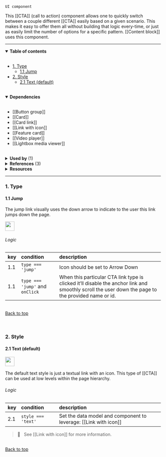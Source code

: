 `UI component`

This [[CTA]] (call to action) component allows one to quickly switch between a couple different [[CTA]] easily based on a given scenario. This makes it easy to offer them all without building that logic every-time, or just as easily limit the number of options for a specific pattern. [[Content block]] uses this component.

---

<!-- toc start -->

<details open="true">
  <summary><strong>Table of contents</strong></summary><br />

- [1. Type](#1.-type)
  - [1.1 Jump](#1.1-jump)
- [2. Style](#2.-style)
  - [2.1 Text (default)](#2.1-text-(default))


<br />
</details>

<!-- toc end -->

<details open="true">
  <summary><strong>Dependencies</strong></summary><br />

- [[Button group]]
- [[Card]]
- [[Card link]]
- [[Link with icon]]
- [[Feature card]]
- [[Video player]]
- [[Lightbox media viewer]]

<br />
</details>

<!-- usedby start -->

<details>
  <summary><strong>Used by</strong> (1)</summary><br />

 - [[Content block]]


<br />
</details>

<!-- usedby end -->

<!-- backlinks start -->

<details>
  <summary><strong>References</strong> (3)</summary><br />


**[[Card]]** (1)
- <a href="Card#:~:text=card is highly used core component CTA">card is highly used core component ***CTA***</a>

**[[Content block]]** (2)
- <a href="Content-block#:~:text=on CTA asdf">on ***CTA*** asdf</a>
- <a href="Content-block#:~:text=CTA">***CTA***</a>


<br />
</details>

<!-- backlinks end -->

<details>
  <summary><strong>Resources</strong></summary>


<br />

- r5: [@carbon/icons]()
- r6: [@carbon/icons-react]()
- r7: [Carbon Icons]()

<br />
</details>

---

### 1. Type

#### 1.1 Jump
The jump link visually uses the down arrow to indicate to the user this link jumps down the page.

<img src="https://user-images.githubusercontent.com/3793636/115884368-74c06880-a414-11eb-967e-2986ec080c75.png" height="30px" />

###### Logic

| key | condition | description |
|:-----|:-----------|:-------------|
| 1.1 | `type === 'jump'` | Icon should be set to Arrow Down |
| 1.1 | `type === 'jump'` and `onClick` | When this particular CTA link type is clicked it’ll disable the anchor link and smoothly scroll the user down the page to the provided name or id. |

<br />[Back to top](#table-of-contents)<br /><br /><br />

### 2. Style

#### 2.1 Text (default)

<img src="https://user-images.githubusercontent.com/3793636/115885886-011f5b00-a416-11eb-9e6f-a3bcc7e812ee.png" height="30px;" />

The default text style is just a textual link with an icon. This type of [[CTA]] can be used at low levels within the page hierarchy.

###### Logic

| key | condition | description |
|:-----|:-----------|:-------------|
| 2.1 | `style === 'text'` | Set the data model and component to leverage: [[Link with icon]] |

> 👀 &nbsp; See [[Link with icon]] for more information.

<br />[Back to top](#table-of-contents)<br /><br /><br />
